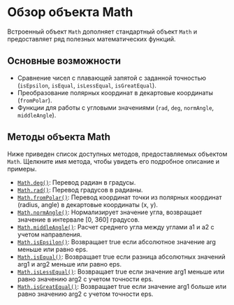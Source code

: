 # Обзор объекта Math
Встроенный объект `Math` дополняет стандартный объект `Math` и предоставляет ряд полезных математических функций.

## Основные возможности
- Сравнение чисел с плавающей запятой с заданной точностью (`isEpsilon`, `isEqual`, `isLessEqual`, `isGreatEqual`).
- Преобразование полярных координат в декартовые координаты (`fromPolar`).
- Функции для работы с угловыми значениями (`rad`, `deg`, `normAngle`, `middleAngle`).

## Методы объекта Math
Ниже приведен список доступных методов, предоставляемых объектом `Math`. Щелкните имя метода, чтобы увидеть его подробное описание и примеры.

- [`Math.deg()`](methods/deg.md): Перевод радиан в градусы.
- [`Math.rad()`](methods/rad.md): Перевод градусов в радианы.
- [`Math.fromPolar()`](methods/fromPolar.md): Перевод координат точки из полярных координат (radius, angle) в декартовые координаты (x, y).
- [`Math.normAngle()`](methods/normAngle.md): Нормализирует значение угла, возвращает значение в интервале [0, 360] градусов.
- [`Math.middleAngle()`](methods/middleAngle.md): Расчет среднего угла между углами a1 и a2 с учетом направления.
- [`Math.isEpsilon()`](methods/isEpsilon.md): Возвращает true если абсолютное значение arg меньше или равно eps.
- [`Math.isEqual()`](methods/isEqual.md): Возвращает true если разница абсолютных значений arg1 и arg2 меньше или равно eps.
- [`Math.isLessEqual()`](methods/isLessEqual.md): Возвращает true если значение arg1 меньше или равно значению arg2 с учетом точности eps.
- [`Math.isGreatEqual()`](methods/isGreatEqual.md): Возвращает true если значение arg1 больше или равно значению arg2 с учетом точности eps.

